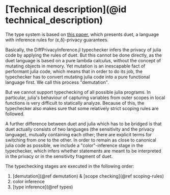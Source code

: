 
# [Technical description](@id technical_description)

The type system is based on [this paper](https://arxiv.org/abs/1909.02481), which presents duet, a language with inference rules for (ε,δ)-privacy guarantees.

Basically, the DiffPrivacyInference.jl typechecker infers the privacy of julia code by applying the rules of duet.
But this cannot be done directly, as the duet language is based on a pure lambda calculus,
without the concept of mutating objects in memory. Yet mutation is an inescapable fact of performant julia code,
which means that in order to do its job, the typechecker has to convert mutating julia code into a pure functional language first.
We call this process "demutation".

But we cannot support typechecking of all possible julia programs. In particular, julia's behaviour of capturing variables from outer scopes in local functions is
very difficult to statically analyze. Because of this, the typechecker also makes sure that some relatively strict scoping rules are followed.

A further difference between duet and julia which has to be bridged is that duet actually consists of two languages (the sensitivity and the privacy language),
mutually containing each other; there are explicit terms for switching from one to the other. In order to remain as close to canonical julia code as possible, we include
a "color"-inference stage in the typechecker, which infers whether statements are meant to be interpreted in the privacy or in the sensitivity fragment of duet.

The typechecking stages are executed in the following order:
 1. [demutation](@ref demutation) & [scope checking](@ref scoping-rules)
 2. color inference
 3. [type inference](@ref types)
 
 
